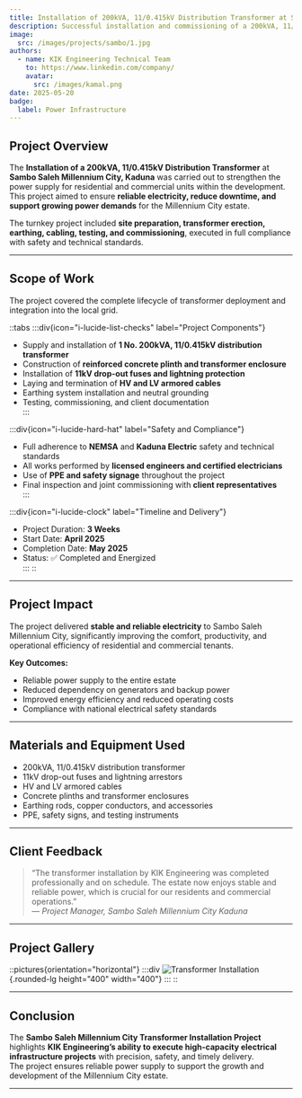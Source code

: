 ```yaml
---
title: Installation of 200kVA, 11/0.415kV Distribution Transformer at Sambo Saleh Millennium City, Kaduna
description: Successful installation and commissioning of a 200kVA, 11/0.415kV distribution transformer at Sambo Saleh Millennium City, Kaduna, providing stable and reliable power supply for residential and commercial developments.
image:
  src: /images/projects/sambo/1.jpg
authors:
  - name: KIK Engineering Technical Team
    to: https://www.linkedin.com/company/
    avatar:
      src: /images/kamal.png
date: 2025-05-20
badge:
  label: Power Infrastructure
---
```


## Project Overview

The **Installation of a 200kVA, 11/0.415kV Distribution Transformer** at **Sambo Saleh Millennium City, Kaduna** was carried out to strengthen the power supply for residential and commercial units within the development.  
This project aimed to ensure **reliable electricity, reduce downtime, and support growing power demands** for the Millennium City estate.

The turnkey project included **site preparation, transformer erection, earthing, cabling, testing, and commissioning**, executed in full compliance with safety and technical standards.

---

## Scope of Work

The project covered the complete lifecycle of transformer deployment and integration into the local grid.

::tabs
  :::div{icon="i-lucide-list-checks" label="Project Components"}
  - Supply and installation of **1 No. 200kVA, 11/0.415kV distribution transformer**  
  - Construction of **reinforced concrete plinth and transformer enclosure**  
  - Installation of **11kV drop-out fuses and lightning protection**  
  - Laying and termination of **HV and LV armored cables**  
  - Earthing system installation and neutral grounding  
  - Testing, commissioning, and client documentation  
  :::

  :::div{icon="i-lucide-hard-hat" label="Safety and Compliance"}
  - Full adherence to **NEMSA** and **Kaduna Electric** safety and technical standards  
  - All works performed by **licensed engineers and certified electricians**  
  - Use of **PPE and safety signage** throughout the project  
  - Final inspection and joint commissioning with **client representatives**  
  :::

  :::div{icon="i-lucide-clock" label="Timeline and Delivery"}
  - Project Duration: **3 Weeks**  
  - Start Date: **April 2025**  
  - Completion Date: **May 2025**  
  - Status: ✅ Completed and Energized  
  ::: 
:: 

---

## Project Impact

The project delivered **stable and reliable electricity** to Sambo Saleh Millennium City, significantly improving the comfort, productivity, and operational efficiency of residential and commercial tenants.

**Key Outcomes:**
- Reliable power supply to the entire estate  
- Reduced dependency on generators and backup power  
- Improved energy efficiency and reduced operating costs  
- Compliance with national electrical safety standards  

---

## Materials and Equipment Used

- 200kVA, 11/0.415kV distribution transformer  
- 11kV drop-out fuses and lightning arrestors  
- HV and LV armored cables  
- Concrete plinths and transformer enclosures  
- Earthing rods, copper conductors, and accessories  
- PPE, safety signs, and testing instruments  

---

## Client Feedback

> “The transformer installation by KIK Engineering was completed professionally and on schedule. The estate now enjoys stable and reliable power, which is crucial for our residents and commercial operations.”  
> — *Project Manager, Sambo Saleh Millennium City Kaduna*

---

## Project Gallery

::pictures{orientation="horizontal"}
  :::div
  ![Transformer Installation](/images/projects/sambo/1.jpg){.rounded-lg height="400" width="400"}
  :::
::

---

## Conclusion

The **Sambo Saleh Millennium City Transformer Installation Project** highlights **KIK Engineering’s ability to execute high-capacity electrical infrastructure projects** with precision, safety, and timely delivery.  
The project ensures reliable power supply to support the growth and development of the Millennium City estate.

---
